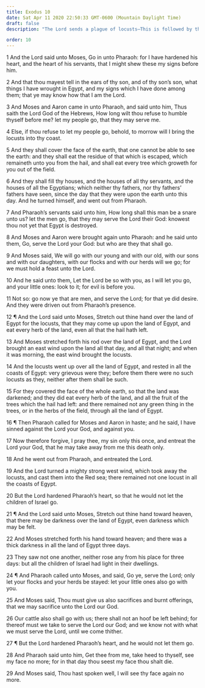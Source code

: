```yaml
---
title: Exodus 10
date: Sat Apr 11 2020 22:50:33 GMT-0600 (Mountain Daylight Time)
draft: false
description: "The Lord sends a plague of locusts—This is followed by thick darkness in all Egypt for three days—Moses is cast out from the presence of Pharaoh."

order: 10
---
```

    
1 And the Lord said unto Moses, Go in unto Pharaoh: for I have hardened his heart, and the heart of his servants, that I might shew these my signs before him.

2 And that thou mayest tell in the ears of thy son, and of thy son’s son, what things I have wrought in Egypt, and my signs which I have done among them; that ye may know how that I am the Lord.

3 And Moses and Aaron came in unto Pharaoh, and said unto him, Thus saith the Lord God of the Hebrews, How long wilt thou refuse to humble thyself before me? let my people go, that they may serve me.

4 Else, if thou refuse to let my people go, behold, to morrow will I bring the locusts into thy coast.

5 And they shall cover the face of the earth, that one cannot be able to see the earth: and they shall eat the residue of that which is escaped, which remaineth unto you from the hail, and shall eat every tree which groweth for you out of the field.

6 And they shall fill thy houses, and the houses of all thy servants, and the houses of all the Egyptians; which neither thy fathers, nor thy fathers’ fathers have seen, since the day that they were upon the earth unto this day. And he turned himself, and went out from Pharaoh.

7 And Pharaoh’s servants said unto him, How long shall this man be a snare unto us? let the men go, that they may serve the Lord their God: knowest thou not yet that Egypt is destroyed.

8 And Moses and Aaron were brought again unto Pharaoh: and he said unto them, Go, serve the Lord your God: but who are they that shall go.

9 And Moses said, We will go with our young and with our old, with our sons and with our daughters, with our flocks and with our herds will we go; for we must hold a feast unto the Lord.

10 And he said unto them, Let the Lord be so with you, as I will let you go, and your little ones: look to it; for evil is before you.

11 Not so: go now ye that are men, and serve the Lord; for that ye did desire. And they were driven out from Pharaoh’s presence.

12 ¶ And the Lord said unto Moses, Stretch out thine hand over the land of Egypt for the locusts, that they may come up upon the land of Egypt, and eat every herb of the land, even all that the hail hath left.

13 And Moses stretched forth his rod over the land of Egypt, and the Lord brought an east wind upon the land all that day, and all that night; and when it was morning, the east wind brought the locusts.

14 And the locusts went up over all the land of Egypt, and rested in all the coasts of Egypt: very grievous were they; before them there were no such locusts as they, neither after them shall be such.

15 For they covered the face of the whole earth, so that the land was darkened; and they did eat every herb of the land, and all the fruit of the trees which the hail had left: and there remained not any green thing in the trees, or in the herbs of the field, through all the land of Egypt.

16 ¶ Then Pharaoh called for Moses and Aaron in haste; and he said, I have sinned against the Lord your God, and against you.

17 Now therefore forgive, I pray thee, my sin only this once, and entreat the Lord your God, that he may take away from me this death only.

18 And he went out from Pharaoh, and entreated the Lord.

19 And the Lord turned a mighty strong west wind, which took away the locusts, and cast them into the Red sea; there remained not one locust in all the coasts of Egypt.

20 But the Lord hardened Pharaoh’s heart, so that he would not let the children of Israel go.

21 ¶ And the Lord said unto Moses, Stretch out thine hand toward heaven, that there may be darkness over the land of Egypt, even darkness which may be felt.

22 And Moses stretched forth his hand toward heaven; and there was a thick darkness in all the land of Egypt three days.

23 They saw not one another, neither rose any from his place for three days: but all the children of Israel had light in their dwellings.

24 ¶ And Pharaoh called unto Moses, and said, Go ye, serve the Lord; only let your flocks and your herds be stayed: let your little ones also go with you.

25 And Moses said, Thou must give us also sacrifices and burnt offerings, that we may sacrifice unto the Lord our God.

26 Our cattle also shall go with us; there shall not an hoof be left behind; for thereof must we take to serve the Lord our God; and we know not with what we must serve the Lord, until we come thither.

27 ¶ But the Lord hardened Pharaoh’s heart, and he would not let them go.

28 And Pharaoh said unto him, Get thee from me, take heed to thyself, see my face no more; for in that day thou seest my face thou shalt die.

29 And Moses said, Thou hast spoken well, I will see thy face again no more.

